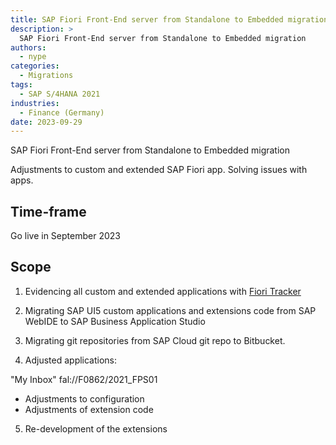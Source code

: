 ```yaml
---
title: SAP Fiori Front-End server from Standalone to Embedded migration
description: >
  SAP Fiori Front-End server from Standalone to Embedded migration
authors:
  - nype
categories:
  - Migrations
tags:
  - SAP S/4HANA 2021
industries:
  - Finance (Germany)
date: 2023-09-29
---
```

<!-- more -->

SAP Fiori Front-End server from Standalone to Embedded migration

Adjustments to custom and extended SAP Fiori app. Solving issues with apps.

## Time-frame

Go live in September 2023

## Scope

1. Evidencing all custom and extended applications with [Fiori Tracker](https://fioritracker.org)

2. Migrating SAP UI5 custom applications and extensions code from SAP WebIDE to SAP Business Application Studio

3. Migrating git repositories from SAP Cloud git repo to Bitbucket.

4. Adjusted applications:

"My Inbox" fal://F0862/2021_FPS01

- Adjustments to configuration
- Adjustments of extension code

5. Re-development of the extensions


